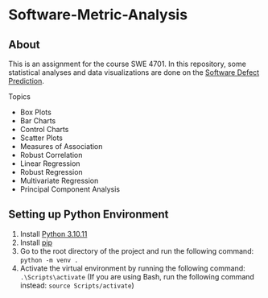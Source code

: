# Software-Metric-Analysis

## About

This is an assignment for the course SWE 4701. In this repository, some statistical analyses and data visualizations are done on the [Software Defect Prediction](https://www.kaggle.com/datasets/semustafacevik/software-defect-prediction).

Topics

- Box Plots
- Bar Charts
- Control Charts
- Scatter Plots
- Measures of Association
- Robust Correlation
- Linear Regression
- Robust Regression
- Multivariate Regression
- Principal Component Analysis

## Setting up Python Environment

1. Install [Python 3.10.11](https://www.python.org/downloads/release/python-31011/)
2. Install [pip](https://pip.pypa.io/en/stable/)
3. Go to the root directory of the project and run the following command: `python -m venv .`
4. Activate the virtual environment by running the following command: `.\Scripts\activate` (If you are using Bash, run the following command instead: `source Scripts/activate`)
<!-- 5. Install the required packages by running the following command: ```pip install -r requirements.txt``` -->
